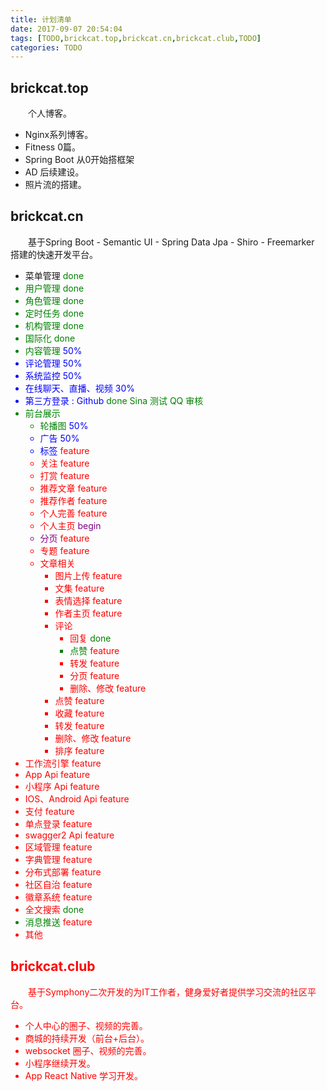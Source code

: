 ```yaml
---
title: 计划清单
date: 2017-09-07 20:54:04
tags: [TODO,brickcat.top,brickcat.cn,brickcat.club,TODO]
categories: TODO
---
```


## brickcat.top

　　个人博客。
　　
- Nginx系列博客。
- Fitness 0篇。
- Spring Boot 从0开始搭框架
- AD 后续建设。
- 照片流的搭建。
<!--more-->

## brickcat.cn

　　基于Spring Boot - Semantic UI - Spring Data Jpa - Shiro - Freemarker 搭建的快速开发平台。
　　
- 菜单管理 <font color="green">done</front>
- 用户管理 <font color="green">done</front>
- 角色管理 <font color="green">done</front>
- 定时任务 <font color="green">done</front>
- 机构管理 <font color="green">done</front>
- 国际化 <font color="green">done</front>
- 内容管理 <font color="blue">50%</front>
- 评论管理 <font color="blue">50%</front>
- 系统监控 <font color="blue">50%</front>
- 在线聊天、直播、视频 <font color="blue">30%</front>
- 第三方登录 : Github <font color="green">done</front> Sina 测试 QQ 审核
- 前台展示 
    - 轮播图 <font color="blue">50%</front>
    - 广告 <font color="blue">50%</front>
    - 标签 <font color="red">feature</front>
    - 关注 <font color="red">feature</front>
    - 打赏 <font color="red">feature</front>
    - 推荐文章 <font color="red">feature</front>
    - 推荐作者 <font color="red">feature</front>
    - 个人完善 <font color="red">feature</front>
    - 个人主页 <font color="purple">begin</front>
    - 分页 <font color="red">feature</front>
    - 专题 <font color="red">feature</front>
    - 文章相关 
        - 图片上传 <font color="red">feature</front>
        - 文集 <font color="red">feature</front>
        - 表情选择 <font color="red">feature</front>
        - 作者主页 <font color="red">feature</front>
        - 评论 
            - 回复 <font color="green">done</front>
            - 点赞 <font color="red">feature</front>
            - 转发 <font color="red">feature</front>
            - 分页 <font color="red">feature</front>
            - 删除、修改 <font color="red">feature</front>
        - 点赞 <font color="red">feature</front>
        - 收藏 <font color="red">feature</front>
        - 转发 <font color="red">feature</front>
        - 删除、修改 <font color="red">feature</front>
        - 排序 <font color="red">feature</front>
- 工作流引擎 <font color="red">feature</front>
- App Api <font color="red">feature</front>
- 小程序 Api <font color="red">feature</front>
- IOS、Android Api <font color="red">feature</front>
- 支付 <font color="red">feature</front>
- 单点登录 <font color="red">feature</front>
- swagger2 Api <font color="red">feature</front>
- 区域管理 <font color="red">feature</front>
- 字典管理 <font color="red">feature</front>
- 分布式部署 <font color="red">feature</front>
- 社区自治 <font color="red">feature</front>
- 徽章系统 <font color="red">feature</front>
- 全文搜索 <font color="green">done</front>
- 消息推送 <font color="red">feature</front>
- 其他
## brickcat.club
　　基于Symphony二次开发的为IT工作者，健身爱好者提供学习交流的社区平台。

- 个人中心的圈子、视频的完善。
- 商城的持续开发（前台+后台）。
- websocket 圈子、视频的完善。
- 小程序继续开发。
- App React Native 学习开发。
